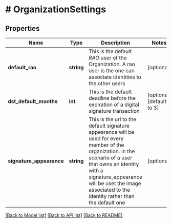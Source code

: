 # # OrganizationSettings

## Properties

Name | Type | Description | Notes
------------ | ------------- | ------------- | -------------
**default_rao** | **string** | This is the default *RAO* user of the Organization. A rao user is the one can associate identities to the other users | [optional] 
**dst_default_months** | **int** | This is the default deadline before the expiration of a digital signature transaction | [optional] [default to 3]
**signature_appearance** | **string** | This is the url to the default signature appearance will be used for every member of the organization. In the scenario of a user that owns an identity with a signature_appearance will be uset the image associated to the identity rather than the default one | [optional] 

[[Back to Model list]](../../README.md#documentation-for-models) [[Back to API list]](../../README.md#documentation-for-api-endpoints) [[Back to README]](../../README.md)


